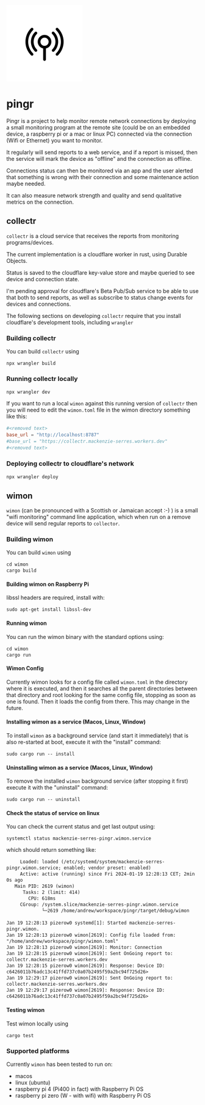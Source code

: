 ![](icon.png)
# pingr
Pingr is a project to help monitor remote network connections by deploying a small monitoring 
program at the remote site (could be on an embedded device, a raspberry pi or a 
mac or linux PC) connected via the connection (Wifi or Ethernet) you want to monitor.

It regularly will send reports to a web service, and if a report is missed, then
the service will mark the device as "offline" and the connection as offline.

Connections status can then be monitored via an app and the user alerted
that something is wrong with their connection and some maintenance
action maybe needed.

It can also measure network strength and quality and send qualitative metrics
on the connection.

## collectr
`collectr` is a cloud service that receives the reports from monitoring programs/devices.

The current implementation is a cloudflare worker in rust, using Durable Objects.

Status is saved to the cloudflare key-value store and maybe queried to see
device and connection state.

I'm pending approval for cloudflare's Beta Pub/Sub service to be able to use that both
to send reports, as well as subscribe to status change events for devices and connections.

The following sections on developing `collectr` require that you install cloudflare's development
tools, including `wrangler`

### Building collectr
You can build `collectr` using
```commandline
npx wrangler build
```

### Running collectr locally
```commandline
npx wrangler dev
```

If you want to run a local `wimon` against this running version of `collectr`
then you will need to edit the `wimon.toml` file in the wimon directory
something like this:
```toml
#<removed text>
base_url = "http://localhost:8787"
#base_url = "https://collectr.mackenzie-serres.workers.dev"
#<removed text>
```

### Deploying collectr to cloudflare's network
```commandline
npx wrangler deploy
```

## wimon
`wimon` (can be pronounced with a Scottish or Jamaican accept :-) ) is a small "wifi monitoring"
command line application, which when run on a remove device will send regular reports to
`collector`.

### Building wimon
You can build `wimon` using
```commandline
cd wimon
cargo build
```

#### Building wimon on Raspberry Pi
libssl headers are required, install with:
```commandline
sudo apt-get install libssl-dev
```

#### Running wimon
You can run the wimon binary with the standard options using:
```commandline
cd wimon
cargo run
```
#### Wimon Config
Currently wimon looks for a config file called `wimon.toml` in the directory where it is executed, and then it searches
all the parent directories between that directory and root looking for the same config file, stopping as soon as one
is found. Then it loads the config from there. This may change in the future.

#### Installing wimon as a service (Macos, Linux, Window)
To install `wimon` as a background service (and start it immediately) that is also re-started at boot, 
execute it with the "install" command:
```commandline
sudo cargo run -- install
```

#### Uninstalling wimon as a service (Macos, Linux, Window)
To remove the installed `wimon` background service (after stopping it first) execute it with the "uninstall" command:
```commandline
sudo cargo run -- uninstall
```

#### Check the status of service on linux
You can check the current status and get last output using:
```commandline
systemctl status mackenzie-serres-pingr.wimon.service
```
which should return something like:
```● mackenzie-serres-pingr.wimon.service - mackenzie-serres-pingr.wimon
     Loaded: loaded (/etc/systemd/system/mackenzie-serres-pingr.wimon.service; enabled; vendor preset: enabled)
     Active: active (running) since Fri 2024-01-19 12:28:13 CET; 2min 0s ago
   Main PID: 2619 (wimon)
      Tasks: 2 (limit: 414)
        CPU: 618ms
     CGroup: /system.slice/mackenzie-serres-pingr.wimon.service
             └─2619 /home/andrew/workspace/pingr/target/debug/wimon

Jan 19 12:28:13 pizerow0 systemd[1]: Started mackenzie-serres-pingr.wimon.
Jan 19 12:28:13 pizerow0 wimon[2619]: Config file loaded from: "/home/andrew/workspace/pingr/wimon.toml"
Jan 19 12:28:13 pizerow0 wimon[2619]: Monitor: Connection
Jan 19 12:28:15 pizerow0 wimon[2619]: Sent OnGoing report to: collectr.mackenzie-serres.workers.dev
Jan 19 12:28:15 pizerow0 wimon[2619]: Response: Device ID: c6426011b76adc13c41ffd737c0a07b2495f59a2bc94f725d26>
Jan 19 12:29:17 pizerow0 wimon[2619]: Sent OnGoing report to: collectr.mackenzie-serres.workers.dev
Jan 19 12:29:17 pizerow0 wimon[2619]: Response: Device ID: c6426011b76adc13c41ffd737c0a07b2495f59a2bc94f725d26>
```
#### Testing wimon
Test wimon locally using
```commandline
cargo test
```

### Supported platforms
Currently `wimon` has been tested to run on:
 - macos 
 - linux (ubuntu)
 - raspberry pi 4 (Pi400 in fact) with Raspberry Pi OS
 - raspberry pi zero (W - with wifi) with Raspberry Pi OS